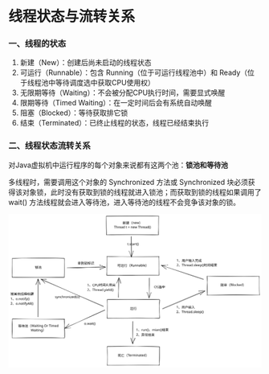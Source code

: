 # 线程状态与流转关系

### 一、线程的状态

1. 新建（New）：创建后尚未启动的线程状态&#x20;
2. 可运行（Runnable）：包含 Running（位于可运行线程池中）和 Ready（位于线程池中等待调度选中获取CPU使用权）&#x20;
3. 无限期等待（Waiting）：不会被分配CPU执行时间，需要显式唤醒&#x20;
4. 限期等待（Timed Waiting）：在一定时间后会有系统自动唤醒&#x20;
5. 阻塞（Blocked）：等待获取排它锁&#x20;
6. 结束（Terminated）：已终止线程的状态，线程已经结束执行

### 二、线程状态流转关系

对Java虚拟机中运行程序的每个对象来说都有这两个池：**锁池和等待池**

多线程时，需要调用这个对象的 Synchronized 方法或 Synchronized 块必须获得该对象锁，此时没有获取到锁的线程就进入锁池；而获取到锁的线程如果调用了 wait() 方法线程就会进入等待池，进入等待池的线程不会竞争该对象的锁。

<img src="../../.gitbook/assets/file.drawing (1).svg" alt="" class="gitbook-drawing">
